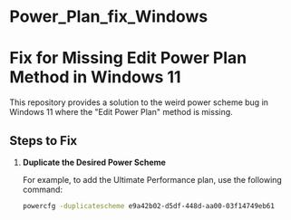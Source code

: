 # Power_Plan_fix_Windows

# Fix for Missing Edit Power Plan Method in Windows 11

This repository provides a solution to the weird power scheme bug in Windows 11 where the "Edit Power Plan" method is missing.

## Steps to Fix

1. **Duplicate the Desired Power Scheme**

   For example, to add the Ultimate Performance plan, use the following command:
   ```sh
   powercfg -duplicatescheme e9a42b02-d5df-448d-aa00-03f14749eb61

